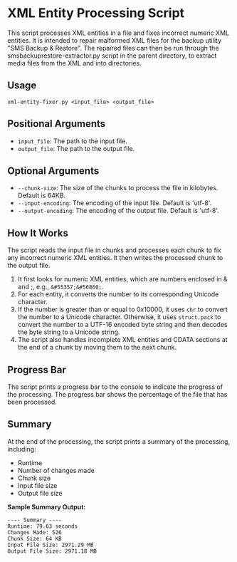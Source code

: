 # XML Entity Processing Script

This script processes XML entities in a file and fixes incorrect numeric XML entities. It is intended to repair malformed XML files for the backup utility "SMS Backup & Restore". 
The repaired files can then be run through the smsbackuprestore-extractor.py script in the parent directory, to extract media files from the XML and into directories.

## Usage

`xml-entity-fixer.py <input_file> <output_file>`

## Positional Arguments
- `input_file`: The path to the input file.
- `output_file`: The path to the output file.

## Optional Arguments
- `--chunk-size`: The size of the chunks to process the file in kilobytes. Default is 64KB.
- `--input-encoding`: The encoding of the input file. Default is 'utf-8'.
- `--output-encoding`: The encoding of the output file. Default is 'utf-8'.

## How It Works
The script reads the input file in chunks and processes each chunk to fix any incorrect numeric XML entities. It then writes the processed chunk to the output file.

1. It first looks for numeric XML entities, which are numbers enclosed in & and ;, e.g., `&#55357;&#56860;`.
2. For each entity, it converts the number to its corresponding Unicode character.
3. If the number is greater than or equal to 0x10000, it uses `chr` to convert the number to a Unicode character. Otherwise, it uses `struct.pack` to convert the number to a UTF-16 encoded byte string and then decodes the byte string to a Unicode string.
4. The script also handles incomplete XML entities and CDATA sections at the end of a chunk by moving them to the next chunk.

## Progress Bar
The script prints a progress bar to the console to indicate the progress of the processing. The progress bar shows the percentage of the file that has been processed.

## Summary
At the end of the processing, the script prints a summary of the processing, including:

- Runtime
- Number of changes made
- Chunk size
- Input file size
- Output file size

**Sample Summary Output:**
```
---- Summary ----
Runtime: 79.63 seconds
Changes Made: 526
Chunk Size: 64 KB
Input File Size: 2971.29 MB
Output File Size: 2971.18 MB
```

